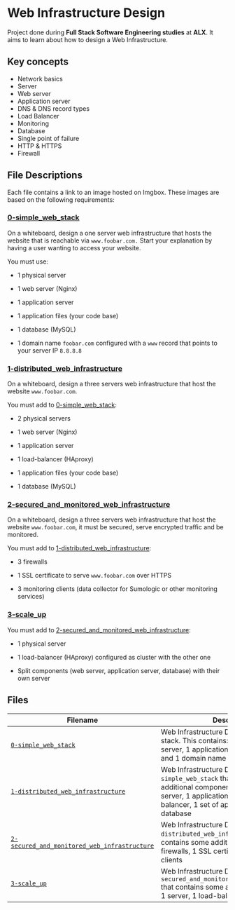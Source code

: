 # Web Infrastructure Design

Project done during **Full Stack Software Engineering studies** at **ALX**. It aims to learn about how to design a Web Infrastructure.

## Key concepts

- Network basics
- Server
- Web server
- Application server
- DNS & DNS record types
- Load Balancer
- Monitoring
- Database
- Single point of failure
- HTTP & HTTPS
- Firewall

## File Descriptions

Each file contains a link to an image hosted on Imgbox. These images are based on the following requirements: <br />

### [0-simple_web_stack](0-simple_web_stack)

On a whiteboard, design a one server web infrastructure that hosts the website that is reachable via `www.foobar.com.` Start your explanation by having a user wanting to access your website. <br />

You must use:

- 1 physical server

- 1 web server (Nginx)

- 1 application server

- 1 application files (your code base)

- 1 database (MySQL)

- 1 domain name `foobar.com` configured with a `www` record that points to your server IP `8.8.8.8`

### [1-distributed_web_infrastructure](1-distributed_web_infrastructure)

On a whiteboard, design a three servers web infrastructure that host the website `www.foobar.com`. <br />

You must add to [0-simple_web_stack](0-simple_web_stack):

- 2 physical servers

- 1 web server (Nginx)

- 1 application server

- 1 load-balancer (HAproxy)

- 1 application files (your code base)

- 1 database (MySQL)

### [2-secured_and_monitored_web_infrastructure](2-secured_and_monitored_web_infrastructure)

On a whiteboard, design a three servers web infrastructure that host the website `www.foobar.com`, it must be secured, serve encrypted traffic and be monitored. <br />

You must add to [1-distributed_web_infrastructure](1-distributed_web_infrastructure):

- 3 firewalls

- 1 SSL certificate to serve `www.foobar.com` over HTTPS

- 3 monitoring clients (data collector for Sumologic or other monitoring services)

### [3-scale_up](3-scale_up)

You must add to [2-secured_and_monitored_web_infrastructure](2-secured_and_monitored_web_infrastructure):

- 1 physical server

- 1 load-balancer (HAproxy) configured as cluster with the other one

- Split components (web server, application server, database) with their own server

## Files

| Filename                                                                                   | Description                                                                                                                                                                                              |
| ------------------------------------------------------------------------------------------ | -------------------------------------------------------------------------------------------------------------------------------------------------------------------------------------------------------- |
| [`0-simple_web_stack`](./0-simple_web_stack)                                               | Web Infrastructure Design with a LAMP stack. This contains: 1 server, 1 web server, 1 application server, 1 database and 1 domain name                                                                   |
| [`1-distributed_web_infrastructure`](./1-distributed_web_infrastructure)                   | Web Infrastructure Design, based on `0-simple_web_stack` that contains some additional components: 1 server, 1 web server, 1 application server, 1 load-balancer, 1 set of application files, 1 database |
| [`2-secured_and_monitored_web_infrastructure`](2-secured_and_monitored_web_infrastructure) | Web Infrastructure Design, based on `1-distributed_web_infrastructure` that contains some additional components: 3 firewalls, 1 SSL certificate, 3 monitoring clients                                    |
| [`3-scale_up`](3-scale_up)                                                                 | Web Infrastructure Design, based on `2-secured_and_monitored_web_infrastructure` that contains some additional components: 1 server, 1 load-balancer                                                     |
